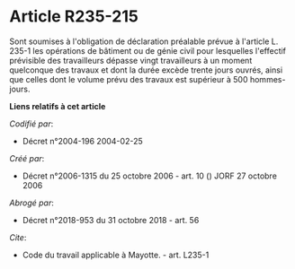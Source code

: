 # Article R235-215

Sont soumises à l'obligation de déclaration préalable prévue à l'article L. 235-1 les opérations de bâtiment ou de génie
civil pour lesquelles l'effectif prévisible des travailleurs dépasse vingt travailleurs à un moment quelconque des travaux et
dont la durée excède trente jours ouvrés, ainsi que celles dont le volume prévu des travaux est supérieur à 500 hommes-jours.

**Liens relatifs à cet article**

_Codifié par_:

  - Décret n°2004-196 2004-02-25

_Créé par_:

  - Décret n°2006-1315 du 25 octobre 2006 - art. 10 () JORF 27 octobre 2006

_Abrogé par_:

  - Décret n°2018-953 du 31 octobre 2018 - art. 56

_Cite_:

  - Code du travail applicable à Mayotte. - art. L235-1
